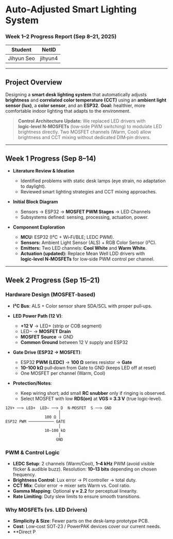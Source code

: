 # Auto-Adjusted Smart Lighting System

### Week 1–2 Progress Report (Sep 8–21, 2025)

| Student    | NetID   |
| ---------- | ------- |
| Jihyun Seo | jihyun4 |

---

## Project Overview

Designing a **smart desk lighting system** that automatically adjusts **brightness** and **correlated color temperature (CCT)** using an **ambient light sensor (lux)**, a **color sensor**, and an **ESP32**.
**Goal:** healthier, more comfortable indoor lighting that adapts to the environment.

> **Control Architecture Update:** We replaced LED drivers with **logic‑level N‑MOSFETs** (low‑side PWM switching) to modulate LED brightness directly. Two MOSFET channels (Warm, Cool) allow brightness and CCT mixing without dedicated DIM‑pin drivers.

---

## Week 1 Progress (Sep 8–14)

* **Literature Review & Ideation**

  * Identified problems with static desk lamps (eye strain, no adaptation to daylight).
  * Reviewed smart lighting strategies and CCT mixing approaches.
* **Initial Block Diagram**

  * Sensors → ESP32 → **MOSFET PWM Stages** → LED Channels
  * Subsystems defined: sensing, processing, actuation, power.
* **Component Exploration**

  * **MCU:** ESP32 (I²C + Wi‑Fi/BLE; LEDC PWM).
  * **Sensors:** Ambient Light Sensor (ALS) + RGB Color Sensor (I²C).
  * **Emitters:** Two LED channels: **Cool White** and **Warm White**.
  * **Actuation (updated):** Replace Mean Well LDD drivers with **logic‑level N‑MOSFETs** for low‑side PWM control per channel.

---

## Week 2 Progress (Sep 15–21)

### Hardware Design (MOSFET‑based)

* **I²C Bus**: ALS + Color sensor share SDA/SCL with proper pull‑ups.
* **LED Power Path (12 V)**:

  * **+12 V** → LED+ (strip or COB segment)
  * LED− → **MOSFET Drain**
  * **MOSFET Source** → GND
  * **Common Ground** between 12 V supply and ESP32
* **Gate Drive (ESP32 → MOSFET)**:

  * ESP32 **PWM (LEDC)** → **100 Ω** series resistor → **Gate**
  * **10–100 kΩ** pull‑down from Gate to GND (keeps LED off at reset)
  * One MOSFET per channel (Warm, Cool)
* **Protection/Notes**:

  * Keep wiring short; add small **RC snubber** only if ringing is observed.
  * Select MOSFET with low **RDS(on)** at **VGS = 3.3 V** (true logic‑level).

```
12V+ ──> LED+  LED− ──> D  N‑MOSFET  S ──> GND
                       │
                 100 Ω │
ESP32 PWM ─────────── GATE
                       │
                 10–100 kΩ
                       │
                      GND
```

### PWM & Control Logic

* **LEDC Setup**: 2 channels (Warm/Cool), **1–4 kHz** PWM (avoid visible flicker & audible buzz).
  Resolution: **10–13 bits** depending on chosen frequency.
* **Brightness Control**: Lux error → PI controller → total duty.
* **CCT Mix**: Color error → mixer sets Warm vs. Cool ratio.
* **Gamma Mapping**: Optional **γ ≈ 2.2** for perceptual linearity.
* **Rate Limiting**: Duty slew limits to ensure smooth transitions.

### Why MOSFETs (vs. LED Drivers)

* **Simplicity & Size**: Fewer parts on the desk‑lamp prototype PCB.
* **Cost**: Low‑cost SOT‑23 / PowerPAK devices cover our current needs.
* \*\*Direct P
